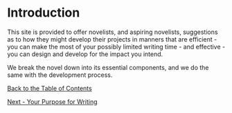 # Introduction

This site is provided to offer novelists, and aspiring novelists, suggestions as to how they might develop their projects in manners that are efficient - you can make the most of your possibly limited writing time - and effective - you can design and develop for the impact you intend.

We break the novel down into its essential components, and we do the same with the development process.

[Back to the Table of Contents](/../../index.md)

[Next - Your Purpose for Writing](/YourPurpose.md)
